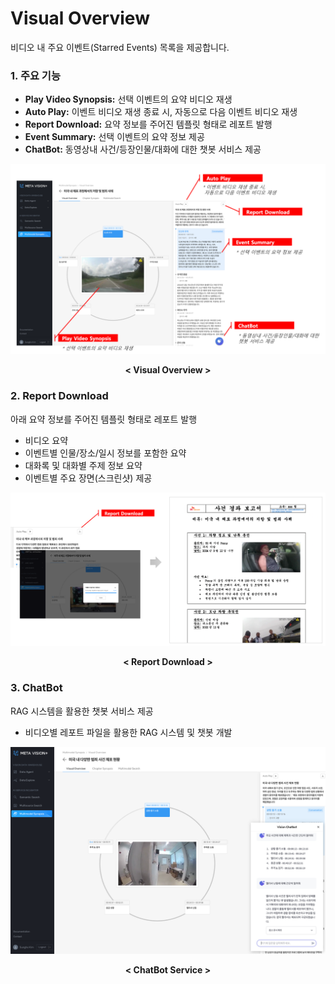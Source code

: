 # Visual Overview

비디오 내 주요 이벤트(Starred Events) 목록을 제공합니다.

### 1. 주요 기능
- <b>Play Video Synopsis:</b> 선택 이벤트의 요약 비디오 재생
- <b>Auto Play:</b> 이벤트 비디오 재생 종료 시, 자동으로 다음 이벤트 비디오 재생
- <b>Report Download:</b> 요약 정보를 주어진 템플릿 형태로 레포트 발행
- <b>Event Summary:</b> 선택 이벤트의 요약 정보 제공
- <b>ChatBot:</b> 동영상내 사건/등장인물/대화에 대한 챗봇 서비스 제공


 ![video synopsis list](./images/visual_overview.png)
<center><b>< Visual Overview ></b></center>


### 2. Report Download

아래 요약 정보를 주어진 템플릿 형태로 레포트 발행

- 비디오 요약
- 이벤트별 인물/장소/일시 정보를 포함한 요약
- 대화록 및 대화별 주제 정보 요약
- 이벤트별 주요 장면(스크린샷) 제공

 ![report download](./images/report_download.png)
<center><b>< Report Download ></b></center>


### 3. ChatBot

RAG 시스템을 활용한 챗봇 서비스 제공

- 비디오별 레포트 파일을 활용한 RAG 시스템 및 챗봇 개발


 ![chatbot service](./images/synopsis_chatbot.png)
<center><b>< ChatBot Service ></b></center>